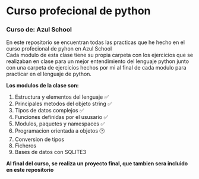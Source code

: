 # Curso profecional de python  
  
### Curso de: Azul School  
  
En este repositorio se encuentran todas las practicas que he hecho en el curso profecional de pyhon en Azul School  
Cada modulo de esta clase tiene su propia carpeta con los ejercicios que se realizaban en clase para un mejor entendimiento del lenguaje python junto con una carpeta de ejercicios hechos por mi al final de cada modulo para practicar en el lenguaje de python.  
  
**Los modulos de la clase son:**
  1. Estructura y elementos del lenguaje        :white_check_mark:
  2. Principales metodos del objeto string      :white_check_mark:
  3. Tipos de datos complejos                   :white_check_mark:
  4. Funciones definidas por el ususario        :white_check_mark:
  5. Modulos, paquetes y namespaces             :white_check_mark:
  6. Programacion orientada a objetos           :clock2:
  7. Conversion de tipos                        
  8. Ficheros                                   
  9. Bases de datos con SQLITE3                 
  
**Al final del curso, se realiza un proyecto final, que tambien sera incluido en este repositorio**
